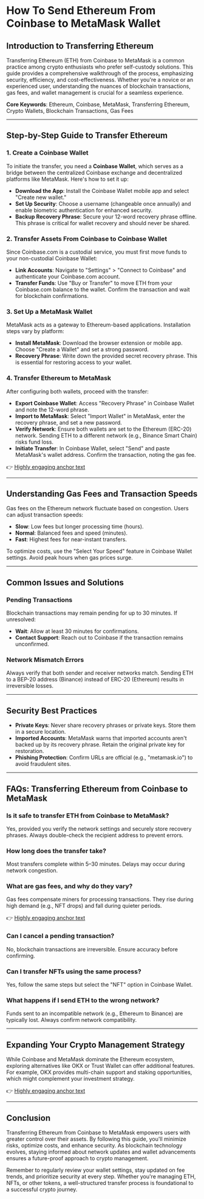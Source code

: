 # How To Send Ethereum From Coinbase to MetaMask Wallet

## Introduction to Transferring Ethereum

Transferring Ethereum (ETH) from Coinbase to MetaMask is a common practice among crypto enthusiasts who prefer self-custody solutions. This guide provides a comprehensive walkthrough of the process, emphasizing security, efficiency, and cost-effectiveness. Whether you're a novice or an experienced user, understanding the nuances of blockchain transactions, gas fees, and wallet management is crucial for a seamless experience.

**Core Keywords**: Ethereum, Coinbase, MetaMask, Transferring Ethereum, Crypto Wallets, Blockchain Transactions, Gas Fees

---

## Step-by-Step Guide to Transfer Ethereum

### 1. Create a Coinbase Wallet

To initiate the transfer, you need a **Coinbase Wallet**, which serves as a bridge between the centralized Coinbase exchange and decentralized platforms like MetaMask. Here's how to set it up:

- **Download the App**: Install the Coinbase Wallet mobile app and select "Create new wallet."
- **Set Up Security**: Choose a username (changeable once annually) and enable biometric authentication for enhanced security.
- **Backup Recovery Phrase**: Secure your 12-word recovery phrase offline. This phrase is critical for wallet recovery and should never be shared.

### 2. Transfer Assets From Coinbase to Coinbase Wallet

Since Coinbase.com is a custodial service, you must first move funds to your non-custodial Coinbase Wallet:

- **Link Accounts**: Navigate to "Settings" > "Connect to Coinbase" and authenticate your Coinbase.com account.
- **Transfer Funds**: Use "Buy or Transfer" to move ETH from your Coinbase.com balance to the wallet. Confirm the transaction and wait for blockchain confirmations.

### 3. Set Up a MetaMask Wallet

MetaMask acts as a gateway to Ethereum-based applications. Installation steps vary by platform:

- **Install MetaMask**: Download the browser extension or mobile app. Choose "Create a Wallet" and set a strong password.
- **Recovery Phrase**: Write down the provided secret recovery phrase. This is essential for restoring access to your wallet.

### 4. Transfer Ethereum to MetaMask

After configuring both wallets, proceed with the transfer:

- **Export Coinbase Wallet**: Access "Recovery Phrase" in Coinbase Wallet and note the 12-word phrase.
- **Import to MetaMask**: Select "Import Wallet" in MetaMask, enter the recovery phrase, and set a new password.
- **Verify Network**: Ensure both wallets are set to the Ethereum (ERC-20) network. Sending ETH to a different network (e.g., Binance Smart Chain) risks fund loss.
- **Initiate Transfer**: In Coinbase Wallet, select "Send" and paste MetaMask's wallet address. Confirm the transaction, noting the gas fee.

👉 [Highly engaging anchor text](https://bit.ly/okx-bonus)

---

## Understanding Gas Fees and Transaction Speeds

Gas fees on the Ethereum network fluctuate based on congestion. Users can adjust transaction speeds:

- **Slow**: Low fees but longer processing time (hours).
- **Normal**: Balanced fees and speed (minutes).
- **Fast**: Highest fees for near-instant transfers.

To optimize costs, use the "Select Your Speed" feature in Coinbase Wallet settings. Avoid peak hours when gas prices surge.

---

## Common Issues and Solutions

### Pending Transactions

Blockchain transactions may remain pending for up to 30 minutes. If unresolved:

- **Wait**: Allow at least 30 minutes for confirmations.
- **Contact Support**: Reach out to Coinbase if the transaction remains unconfirmed.

### Network Mismatch Errors

Always verify that both sender and receiver networks match. Sending ETH to a BEP-20 address (Binance) instead of ERC-20 (Ethereum) results in irreversible losses.

---

## Security Best Practices

- **Private Keys**: Never share recovery phrases or private keys. Store them in a secure location.
- **Imported Accounts**: MetaMask warns that imported accounts aren't backed up by its recovery phrase. Retain the original private key for restoration.
- **Phishing Protection**: Confirm URLs are official (e.g., "metamask.io") to avoid fraudulent sites.

---

## FAQs: Transferring Ethereum from Coinbase to MetaMask

### Is it safe to transfer ETH from Coinbase to MetaMask?

Yes, provided you verify the network settings and securely store recovery phrases. Always double-check the recipient address to prevent errors.

### How long does the transfer take?

Most transfers complete within 5–30 minutes. Delays may occur during network congestion.

### What are gas fees, and why do they vary?

Gas fees compensate miners for processing transactions. They rise during high demand (e.g., NFT drops) and fall during quieter periods.

👉 [Highly engaging anchor text](https://bit.ly/okx-bonus)

### Can I cancel a pending transaction?

No, blockchain transactions are irreversible. Ensure accuracy before confirming.

### Can I transfer NFTs using the same process?

Yes, follow the same steps but select the "NFT" option in Coinbase Wallet.

### What happens if I send ETH to the wrong network?

Funds sent to an incompatible network (e.g., Ethereum to Binance) are typically lost. Always confirm network compatibility.

---

## Expanding Your Crypto Management Strategy

While Coinbase and MetaMask dominate the Ethereum ecosystem, exploring alternatives like OKX or Trust Wallet can offer additional features. For example, OKX provides multi-chain support and staking opportunities, which might complement your investment strategy.

👉 [Highly engaging anchor text](https://bit.ly/okx-bonus)

---

## Conclusion

Transferring Ethereum from Coinbase to MetaMask empowers users with greater control over their assets. By following this guide, you'll minimize risks, optimize costs, and enhance security. As blockchain technology evolves, staying informed about network updates and wallet advancements ensures a future-proof approach to crypto management.

Remember to regularly review your wallet settings, stay updated on fee trends, and prioritize security at every step. Whether you're managing ETH, NFTs, or other tokens, a well-structured transfer process is foundational to a successful crypto journey.